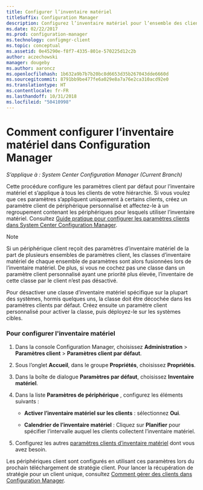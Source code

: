 ```yaml
---
title: Configurer l’inventaire matériel
titleSuffix: Configuration Manager
description: Configurez l’inventaire matériel pour l’ensemble des clients ou pour un regroupement dans System Center Configuration Manager.
ms.date: 02/22/2017
ms.prod: configuration-manager
ms.technology: configmgr-client
ms.topic: conceptual
ms.assetid: 0e45290e-f8f7-4335-801e-570225d12c2b
author: aczechowski
manager: dougeby
ms.author: aaroncz
ms.openlocfilehash: 1b632a9b7b7b20bc8d6653d35b267043dde6660d
ms.sourcegitcommit: 8791bb9be477fe6a029e8a7a76e2ca310acd92e0
ms.translationtype: HT
ms.contentlocale: fr-FR
ms.lasthandoff: 10/31/2018
ms.locfileid: "50410998"
---
```

# <a name="how-to-configure-hardware-inventory-in-system-center-configuration-manager"></a>Comment configurer l’inventaire matériel dans Configuration Manager

*S’applique à : System Center Configuration Manager (Current Branch)*

Cette procédure configure les paramètres client par défaut pour l’inventaire matériel et s’applique à tous les clients de votre hiérarchie. Si vous voulez que ces paramètres s’appliquent uniquement à certains clients, créez un paramètre client de périphérique personnalisé et affectez-le à un regroupement contenant les périphériques pour lesquels utiliser l’inventaire matériel. Consultez [Guide pratique pour configurer les paramètres clients dans System Center Configuration Manager](../../../../core/clients/deploy/configure-client-settings.md).  

> [!NOTE]  
>  Si un périphérique client reçoit des paramètres d’inventaire matériel de la part de plusieurs ensembles de paramètres client, les classes d’inventaire matériel de chaque ensemble de paramètres sont alors fusionnées lors de l’inventaire matériel. De plus, si vous ne cochez pas une classe dans un paramètre client personnalisé ayant une priorité plus élevée, l’inventaire de cette classe par le client n’est pas désactivé. 

Pour désactiver une classe d’inventaire matériel spécifique sur la plupart des systèmes, hormis quelques uns, la classe doit être décochée dans les paramètres clients par défaut. Créez ensuite un paramètre client personnalisé pour activer la classe, puis déployez-le sur les systèmes cibles.


### <a name="to-configure-hardware-inventory"></a>Pour configurer l'inventaire matériel  

1.  Dans la console Configuration Manager, choisissez **Administration** > **Paramètres client** > **Paramètres client par défaut**.  

4.  Sous l’onglet **Accueil**, dans le groupe **Propriétés**, choisissez **Propriétés**.  

5.  Dans la boîte de dialogue **Paramètres par défaut**, choisissez **Inventaire matériel**.  

6.  Dans la liste **Paramètres de périphérique** , configurez les éléments suivants :  

    -   **Activer l’inventaire matériel sur les clients** : sélectionnez **Oui**.  

    -   **Calendrier de l’inventaire matériel** : Cliquez sur **Planifier** pour spécifier l’intervalle auquel les clients collectent l’inventaire matériel.  

7.  Configurez les autres [paramètres clients d’inventaire matériel](../../../../core/clients/deploy/about-client-settings.md#hardware-inventory) dont vous avez besoin.  

Les périphériques client sont configurés en utilisant ces paramètres lors du prochain téléchargement de stratégie client. Pour lancer la récupération de stratégie pour un client unique, consultez [Comment gérer des clients dans Configuration Manager](../../../../core/clients/manage/manage-clients.md).  

